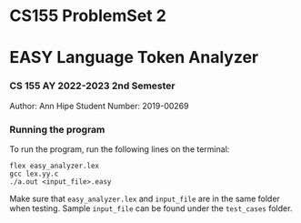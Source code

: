 # CS155 ProblemSet 2
# EASY Language Token Analyzer


### CS 155 AY 2022-2023 2nd Semester

Author: Ann Hipe
Student Number: 2019-00269

### Running the program

To run the program, run the following lines on the terminal:

```
flex easy_analyzer.lex
gcc lex.yy.c
./a.out <input_file>.easy
```
Make sure that `easy_analyzer.lex` and `input_file` are in the same folder when testing.
Sample `input_file` can be found under the `test_cases` folder.
 